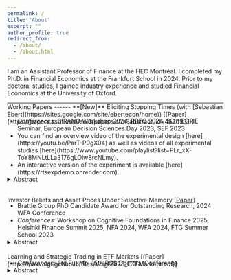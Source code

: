 ```yaml
---
permalink: /
title: "About"
excerpt: ""
author_profile: true
redirect_from: 
  - /about/
  - /about.html
---
```


I am an Assistant Professor of Finance at the HEC Montréal. I completed my Ph.D. in Financial Economics at the Frankfurt School in 2024. Prior to my doctoral studies, I gained industry experience and studied Financial Economics at the University of Oxford.

<hr style="border-top-color:black; margin-block-end:0">
Working Papers
------
**[New]** Eliciting Stopping Times (with [Sebastian Ebert](https://sites.google.com/site/ebertecon/home)) [[Paper](https://papers.ssrn.com/sol3/papers.cfm?abstract_id=4526931)]
  <ul style="margin-top:-1.3em">
   <li><i>Conferences:</i> CIRANO Workshop 2024, RBFC 2024, 50th EGRIE Seminar, European Decision Sciences Day 2023, SEF 2023</li>
   <li>You can find an overview video of the experimental design [here](https://youtu.be/ParT-P9gX04) as well as videos of all experimental studies [here](https://www.youtube.com/playlist?list=PLr_xX-ToY8MNLtLLa3176gLOlw8rcNLmy).</li>
   <li>An interactive version of the experiment is available [here](https://rtsexpdemo.onrender.com).</li>
  </ul>
  <details style="margin-top:-1em"><summary>Abstract</summary>We propose an experimental method to elicit stopping times. Using an interactive tool, subjects specify complete contingent plans of when to continue or stop taking a given risk. We document five main results: (1) Stopping times differ significantly between subjects. A machine-learning algorithm classifies 39% of the strategies as stop-loss and 29% as buy-and-hold. (2) Trailing stop-loss strategies are 1.5 times more common than threshold stop-loss strategies. Restricting choices to threshold strategies does not affect aggregate stopping times. (3) A structural prospect theory estimation aligns closely with an unsupervised machine-learning algorithm, suggesting a good descriptive fit of prospect theory. (4) Most subjects use path-dependence and randomization if available. (5) 60% of subjects choose their stopping time by forward instead of backward induction (26%). We also compare planned with actual (sequential) risk-taking and document the causal effects of memory, defaults, planning constraints, and planning as such on dynamic consistency.
  </details>
<br>


Investor Beliefs and Asset Prices Under Selective Memory [[Paper](http://maxvoigt.github.io/files/Voigt24_BeliefsAssetPrices.pdf)]
  <ul style="margin-top:-1.3em">
   <li>Brattle Group PhD Candidate Award for Outstanding Research, 2024 WFA Conference</li>
   <li><i>Conferences:</i> Workshop on Cognitive Foundations in Finance 2025, Helsinki Finance Summit 2025, NFA 2024, WFA 2024, FTG Summer School 2023</li>
  </ul>
  <details style="margin-top:-1em"><summary>Abstract</summary>I present a consumption-based asset pricing model in which the representative agent selectively recalls past fundamentals that resemble current fundamentals and updates beliefs as if the recalled observations are all that occurred. This similarity-weighted selective memory jointly explains important facts about belief formation, survey data, and realized asset prices. Subjective expectations overreact and are procyclical, the subjective volatility is countercyclical, and the subjective risk premium has a low volatility. In contrast, realized returns are predictably countercyclical, highly volatile, and unrelated to variation of objective risk measures. My results suggest that human memory can simultaneously account for individual-level data and aggregate asset pricing facts.
  </details>

<br>
Learning and Strategic Trading in ETF Markets [[Paper](http://maxvoigt.github.io/files/Voigt2023_ETFMarkets.pdf)]
  <ul style="margin-top:-1.3em">
   <li><i>Conferences:</i> 3rd FutInfo, 15th RGS Doctoral Conference</li>
  </ul>
  <details style="margin-top:-1em"><summary>Abstract</summary>Designated broker-dealers arbitrage away differences between the market price of an ETF and the net asset value of the underlying assets. Using a dynamic strategic trading model, I show that this arbitrage mechanism increases long-term price informativeness but reduces short-term price informativeness. The information contained in the ETF price leads to additional learning, which improves long-term price informativeness. However, traders informed about the value of an underlying asset use their informational advantage to forecast arbitrage-induced price changes of all other assets contained in the ETF. The predictability of future price changes induces speculative cross-asset trading, which reduces short-term price informativeness. Thus, regulation targeting ETFs must balance short- and long-term price informativeness.
  </details>
